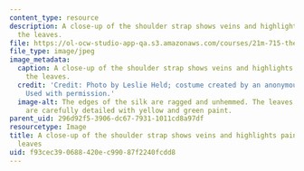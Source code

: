 ```yaml
---
content_type: resource
description: A close-up of the shoulder strap shows veins and highlights painted on
  the leaves.
file: https://ol-ocw-studio-app-qa.s3.amazonaws.com/courses/21m-715-the-craft-of-costume-design-fall-2009/f93cec390688420ec99087f2240fcdd8_IMG_0720.jpg
file_type: image/jpeg
image_metadata:
  caption: A close-up of the shoulder strap shows veins and highlights painted on
    the leaves.
  credit: 'Credit: Photo by Leslie Held; costume created by an anonymous MIT student.
    Used with permission.'
  image-alt: The edges of the silk are ragged and unhemmed. The leaves on the strap
    are carefully detailed with yellow and green paint.
parent_uid: 296d92f5-3906-dc67-7931-1011cd8a97df
resourcetype: Image
title: A close-up of the shoulder strap shows veins and highlights painted on the
  leaves
uid: f93cec39-0688-420e-c990-87f2240fcdd8
---
```

